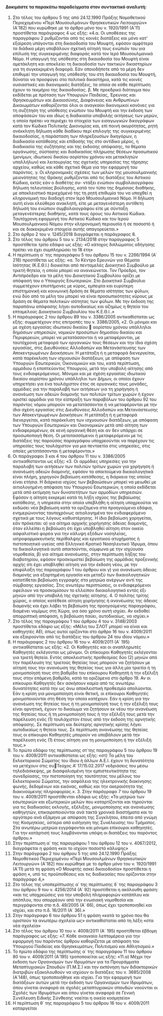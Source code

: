 #### Δοκιμάστε τα παρακάτω παραδείγματα στον συντακτικό αναλυτή:

1. Στο τέλος του άρθρου 5 της από 24.12.1990 Πράξης Νομοθετικού Περιεχομένου «Περί Μουσουλμάνων Θρησκευτικών Λειτουργών» (Α΄182) που κυρώθηκε με το άρθρο μόνο του ν. 1920/1991 (Α΄11) προστίθεται παράγραφος 4 ως εξής:  «4.α. Οι υποθέσεις της παραγράφου 2 ρυθμίζονται από τις κοινές διατάξεις και μόνο κατ’ εξαίρεση υπάγονται στη δικαιοδοσία του Μουφτή, εφόσον αμφότερα τα διάδικα μέρη υποβάλουν σχετική αίτησή τους ενώπιόν του για επίλυση της συγκεκριμένης διαφοράς κατά τον Ιερό Μουσουλμανικό Νόμο. Η υπαγωγή της υπόθεσης στη δικαιοδοσία του Μουφτή είναι αμετάκλητη και αποκλείει τη δικαιοδοσία των τακτικών δικαστηρίων για τη συγκεκριμένη διαφορά. Εάν οποιοδήποτε από τα μέρη δεν επιθυμεί την υπαγωγή της υπόθεσής του στη δικαιοδοσία του Μουφτή, δύναται να προσφύγει στα πολιτικά δικαστήρια, κατά τις κοινές ουσιαστικές και δικονομικές διατάξεις, τα οποία σε κάθε περίπτωση έχουν το τεκμήριο της δικαιοδοσίας.  β. Με προεδρικό διάταγμα που εκδίδεται με πρόταση των Υπουργών Παιδείας, Έρευνας και Θρησκευμάτων και Δικαιοσύνης, Διαφάνειας και Ανθρωπίνων Δικαιωμάτων καθορίζονται όλοι οι αναγκαίοι δικονομικοί κανόνες για τη συζήτηση της υπόθεσης ενώπιον του Μουφτή και την έκδοση των αποφάσεών του και ιδίως η διαδικασία υποβολής αιτήσεως των μερών, η οποία πρέπει να περιέχει τα στοιχεία των εισαγωγικών δικογράφων κατά τον Κώδικα Πολιτικής Δικονομίας και, επί ποινή ακυρότητας, ρητή ανέκκλητη δήλωση κάθε διαδίκου περί  επιλογής της συγκεκριμένης δικαιοδοσίας, η παράσταση των πληρεξουσίων δικηγόρων, η διαδικασία κατάθεσης και επίδοσής της στο αντίδικο μέρος, η διαδικασία της συζήτησης και της έκδοσης απόφασης, τα θέματα οργάνωσης, σύστασης και διαδικασίας πλήρωσης θέσεων προσωπικού (μονίμων, ιδιωτικού δικαίου αορίστου χρόνου και μετακλητών υπαλλήλων) και λειτουργίας της σχετικής υπηρεσίας της τήρησης αρχείου, καθώς και κάθε σχετικό θέμα για την εφαρμογή του παρόντος. γ. Οι κληρονομικές σχέσεις των μελών της μουσουλμανικής μειονότητας της Θράκης ρυθμίζονται από τις διατάξεις του Αστικού Κώδικα, εκτός εάν ο διαθέτης συ- ντάξει ενώπιον συμβολαιογράφου δήλωση τελευταίας βούλησης, κατά τον τύπο της δημόσιας διαθήκης, με αποκλειστικό περιεχόμενό της τη ρητή επιθυμία του να υπαχθεί η κληρονομική του διαδοχή στον Ιερό Μουσουλμανικό Νόμο. Η δήλωση αυτή είναι ελεύθερα ανακλητή, είτε με μεταγενέστερη αντίθετη δήλωσή του ενώπιον συμβολαιογράφου είτε με σύνταξη μεταγενέστερης διαθήκης, κατά τους όρους του Αστικού Κώδικα. Ταυτόχρονη εφαρμογή του Αστικού Κώδικα και του Ιερού Μουσουλμανικού Νόμου στην κληρονομική περιουσία ή σε ποσοστό ή και σε διακεκριμένα στοιχεία αυτής απαγορεύεται.»
2. Στο άρθρο 2 του ν. 1245/2018 διαγράφεται η παράγραφος 8.
3. Στο τέλος του άρθρου 5 του ν. 2134/2018 στην παράγραφος 5 προστίθεται τρίτο εδάφιο ως εξής: «Ο κάτοχος διπλώματος οδήγησης πρέπει να έχει συμπληρώσει τα 18 έτη»
4. Η περίπτωση α΄ της παραγράφου 5 του άρθρου 15 του ν. 2266/1994 (Α΄ 218) προστίθεται ως εξής: «α. Το Κέντρο Ερευνών για Θέματα Ισότητας (Κ.Ε.Θ.Ι.) διοικείται από πενταμελές Διοικητικό Συμβούλιο με τριετή θητεία, η οποία μπορεί να ανανεώνεται. Τον Πρόεδρο, τον Αντιπρόεδρο και τα μέλη του Διοικητικού Συμβουλίου ορίζει με απόφασή του ο Υπουργός Εσωτερικών. Στο Διοικητικό Συμβούλιο συμμετέχουν επιστήμονες με κύρος, εμπειρία και ευρύτερη επιστημονική και κοινωνική δράση σε θέματα ισότητας των φύλων, ενώ δύο από τα μέλη του μπορεί να είναι προσωπικότητες κύρους με δράση σε θέματα πολιτικών ισότητας των φύλων. Με την έκδοση της παραπάνω απόφασης λήγει αυτοδικαίως και αζημίως η θητεία του επταμελούς Διοικητικού Συμβουλίου του Κ.Ε.Θ.Ι..»
5.  Η παράγραφος 2 του άρθρου 89 του ν. 3386/2005 αντικαθίσταται ως εξής: συμμετέχουν στις επιτροπές του ν. 3386/2005, «2. Οι μόνιμοι και με σχέση εργασίας ιδιωτικού δικαίου  αορίστου χρόνου υπάλληλοι δημόσιων υπηρεσιών, νομικών προσώπων δημοσίου δικαίου και Περιφερειών, μπορεί να μετατάσσονται ή να μεταφέρονται, με ταυτόχρονη μεταφορά των οργανικών τους θέσεων και την ίδια σχέση εργασίας, στις Διευθύνσεις Αλλοδαπών και Μετανάστευσης των Αποκεντρωμένων Διοικήσεων. Η μετάταξη ή η μεταφορά διενεργείται, κατά παρέκκλιση των ισχυουσών διατάξεων, με απόφαση των Υπουργών Εσωτερικών, Οικονομικών και του, κατά περίπτωση, αρμόδιου ή εποπτεύοντος Υπουργού, μετά την υποβολή αίτησης από τους ενδιαφερόμενους. Μόνιμοι και με σχέση εργασίας ιδιωτικού δικαίου αορίστου χρόνου υπάλληλοι των Δήμων, οι οποίοι έχουν υπηρετήσει για ένα τουλάχιστον έτος σε οργανικές τους μονάδες, αρμόδιες για την παραλαβή των αιτήσεων για τη χορήγηση ή ανανέωση των αδειών διαμονής των πολιτών τρίτων χωρών ή έχουν οριστεί αρμόδιοι για την είσπραξη των παραβόλων του άρθρου 92 του παρόντος νόμου μπορούν να μετατάσσονται ή να μεταφέρονται με την ίδια σχέση εργασίας στις Διευθύνσεις Αλλοδαπών και Μετανάστευσης των Αποκεντρωμένων Διοικήσεων. Η μετάταξη ή η μεταφορά διενεργείται, κατά παρέκκλιση των ισχυουσών διατάξεων, με απόφαση των Υπουργών Εσωτερικών και Οικονομικών μετά από αίτηση των ενδιαφερομένων, σε κενή οργανική θέση και αν δεν υπάρχει σε προσωποπαγή θέση. Οι μετατασσόμενοι ή μεταφερόμενοι με τις διατάξεις της παρούσας παραγράφου υποχρεούνται να παρέχουν τις υπηρεσίες τους τουλάχιστον για μια πενταετία στις υπηρεσίες, στις οποίες μετατάσσονται ή μεταφέρονται.»
6. Οι παράγραφοι 3 και 4 του άρθρου 11 του ν. 3386/2005 αντικαθίστανται ως εξής: «3. Οι αρμόδιες υπηρεσίες για την παραλαβή των αιτήσεων των πολιτών τρίτων χωρών για χορήγηση ή ανανέωση αδειών διαμονής, εφόσον τα απαιτούμενα δικαιολογητικά είναι πλήρη, χορηγούν βεβαίωση κατάθεσης, η διάρκεια της οποίας είναι ετήσια. Η διάρκεια ισχύος των βεβαιώσεων μπορεί να μειωθεί με αιτιολογημένη απόφαση του Υπουργού Εσωτερικών, η οποία εκδίδεται μετά από εκτίμηση των δυνατοτήτων των αρμοδίων υπηρεσιών. Εφόσον η αίτηση εκκρεμεί κατά τη λήξη ισχύος της βεβαίωσης κατάθεσης, η υπηρεσία στην οποία υπεβλήθη η αίτηση υποχρεούται να εκδώσει νέα βεβαίωση κατά τα οριζόμενα στα προηγούμενα εδάφια, ενημερώνοντας ταυτοχρόνως αιτιολογημένα τον ενδιαφερόμενο σχετικά με τους λόγους καθυστέρησης. Η ίδια βεβαίωση χορηγείται, εάν πρόκειται: α) για αίτημα αρχικής χορήγησης άδειας διαμονής, όταν ελλείπει η βεβαίωση ότι έχει υποβληθεί αίτηση στον οικείο ασφαλιστικό φορέα για την κάλυψη εξόδων νοσηλείας, ιατροφαρμακευτικής περίθαλψης και εργατικού ατυχήματος ή πιστοποιητικό υγείας από Ελληνικό Κρατικό Νοσηλευτικό Ίδρυμα, όπου τα δικαιολογητικά αυτά απαιτούνται, σύμφωνα με την ισχύουσα νομοθεσία, β) για αίτημα ανανέωσης, στην περίπτωση λήξης του διαβατηρίου, εφόσον προσκομιστεί βεβαίωση της αρμόδιας προξενικής αρχής ότι έχει υποβληθεί αίτηση για την έκδοση νέου, με την επιφύλαξη της παραγράφου 1 του άρθρου και γ) για ανανέωση άδειας διαμονής για εξαρτημένη εργασία και μεταξύ των δικαιολογητικών κατατίθεται βεβαίωση εγγραφής στα μητρώα ανέργων αντί της σύμβασης εργασίας. Στις ανωτέρω περιπτώσεις, οι ενδιαφερόμενοι οφείλουν να προσκομίσουν το ελλείπον δικαιολογητικό εντός έξι μηνών από την υποβολή της σχετικής αίτησης. 4. Ο πολίτης τρίτης χώρας, ο οποίος κατέθεσε αίτηση χορήγησης ή ανανέωσης της άδειας διαμονής και έχει λάβει τη βεβαίωση της προηγούμενης παραγράφου, διαμένει νομίμως στη Χώρα, για όσο χρόνο αυτή ισχύει. Αν εκδοθεί απορριπτική απόφαση, η βεβαίωση παύει, αυτοδικαίως, να ισχύει.»
7. Στο τέλος της παραγράφου 1 του άρθρου 4 του ν. 3148/2003 προστίθεται εδάφιο ως εξής: «Μέλη του ΣΛΟΤ μπορεί να είναι και καθηγητές ΑΕΙ, όπως αυτοί ορίζονται στο άρθρο 16 του ν. 4009/2011 και εξαιρούνται από τις διατάξεις του άρθρου 24 του ιδίου νόμου.»
8. Η παράγραφος 2 του άρθρου 16 του ν. 4009/2011 (Α΄ 195) αντικαθίσταται ως εξής: «2. Οι Καθηγητές και οι αναπληρωτές Καθηγητές εκλέγονται ως μόνιμοι. Οι επίκουροι Καθηγητές εκλέγονται για τριετή θητεία. Εντός αποκλειστικής προθεσμίας δύο (2) μηνών από την παρέλευση της τριετούς θητείας τους μπορούν να ζητήσουν με αίτησή τους την ανανέωση της θητείας τους για άλλη μία τριετία ή τη μονιμοποίησή τους στη βαθμίδα του επίκουρου Καθηγητή ή την εξέλιξή τους στην επόμενη βαθμίδα, κατά τα οριζόμενα στο άρθρο 19. Αν οι επίκουροι Καθηγητές δεν ασκήσουν καμία από τις ανωτέρω δυνατότητες κατά την ως άνω αποκλειστική προθεσμία απολύονται. Εάν η κρίση για μονιμοποίηση είναι θετική, οι επίκουροι Καθηγητές μονιμοποιούνται στη θέση την οποία κατέχουν. Εάν η κρίση για την ανανέωση της θητείας τους ή τη μονιμοποίησή τους ή την εξέλιξή τους είναι αρνητική, έχουν το δικαίωμα να ζητήσουν εκ νέου την ανανέωση της θητείας τους ή τη μονιμοποίησή τους ή την εξέλιξή τους μετά την παρέλευση ενός (1) τουλάχιστον έτους από την έκδοση της αρνητικής απόφασης. Σε περίπτωση και δεύτερης αρνητικής κρίσης λήγει αυτοδικαίως η θητεία τους. Σε περίπτωση ανανέωσης της θητείας τους οι επίκουροι Καθηγητές μπορούν να υποβάλουν μετά την παρέλευση ενός (1) έτους αίτηση για τη μονιμοποίηση ή την εξέλιξή τους.»
9. Το πρώτο εδάφιο της περίπτωσης στ΄της παραγράφου 5 του άρθρου 19 του ν. 4009/2011 αντικαθίσταται ως εξής: «στ) Τα μέλη του Εκλεκτορικού Σώματος του ίδιου ή άλλων Α.Ε.Ι. έχουν τη δυνατότητα να μετέχουν στις συΤεύχος Α’ 17/15.02.2017 νεδριάσεις του μέσω τηλεδιάσκεψης, με διασφαλισμένη την εμπιστευτικότητα της συνεδρίασης, την πιστοποίηση της ταυτότητας του μέλους του Εκλεκτορικού Σώματος, την ασφάλεια της ηλεκτρονικής διακίνησης φωνής, δεδομένων και εικόνας, καθώς και την ακεραιότητα της διακινούμενης πληροφορίας.». 3. Στην παράγραφο 7 του άρθρου 19 του ν. 4009/2011 προστίθενται εδάφια ως εξής: «Τα μητρώα των εσωτερικών και εξωτερικών μελών που καταρτίζονται και τηρούνται για τις διαδικασίες εκλογής, εξέλιξης, μονιμοποίησης και ανανέωσης καθηγητών, επικαιροποιούνται ανά τακτά χρονικά διαστήματα και το αργότερο ανά εξάμηνο με απόφαση της Συγκλήτου, έπειτα από γνώμη της Κοσμητείας, ύστερα από εισήγηση της Συνέλευσης του Τμήματος. Στα ανωτέρω μητρώα εγγράφονται και μόνιμοι επίκουροι καθηγητές. Για την κατάρτισή τους λαμβάνονται υπόψη οι διατάξεις του παρόντος άρθρου.»
10. Στην περίπτωση α΄ της παραγράφου 1 του άρθρου 12 του ν. 4067/2012, διαγράφεται η φράση «και το ισχύον ποσοστό κάλυψης»
11. Στην παράγραφο 2 του άρθρου 5 της από 24.12.1990 Πράξης Νομοθετικού Περιεχομένου «Περί Μουσουλμάνων Θρησκευτικών Λειτουργών» (Α΄182) που κυρώθηκε με το άρθρο μόνο του ν. 1920/1991 (Α΄11) μετά τη φράση «Ο Μουφτής ασκεί δικαιοδοσία» προστίθεται η φράση «, υπό τις προϋποθέσεις και τις διαδικασίες που ορίζονται στην παράγραφο 4,»
12. Στο τέλος της υποπερίπτωσης α΄ της περίπτωσης δ΄ της παραγράφου 3 του άρθρου 9 του ν. 4256/2014 (Α΄ 92) προστίθεται η ακόλουθη φράση: «και τις υποχρεώσεις για την υποβολή πληροφοριών κατάπλου και απόπλου, που απορρέουν από την ενωσιακή νομοθεσία και περιγράφονται στο π.δ. 49/2005 (Α΄ 66), όπως έχει τροποποιηθεί και ισχύει, και στο π.δ. 16/2011 (Α΄ 36).»
13. Στην παράγραφο 6 του άρθρου 51 η φράση «κατά το χρόνο που θα οριστούν τα ανωτέρω σχολεία ως» αντικαθίσταται από τη λέξη «στα νέα σχολεία»
14. Στο τέλος του άρθρου 10 του ν. 4009/2011 (Α΄ 195) προστίθεται έβδομη παράγραφος ως εξής: «7. Κάθε αναγκαία λεπτομέρεια για την εφαρμογή του παρόντος άρθρου καθορίζεται με απόφαση του Υπουργού Παιδείας και Θρησκευμάτων, Πολιτισμού και Αθλητισμού.»
15. Το πρώτο εδάφιο της περίπτωσης α΄ της παραγράφου 11 του άρθρου 80 του ν. 4009/2011 (Α΄195) τροποποιείται ως εξής: «11.α) Μέχρι την έκδοση των Οργανισμών των Ιδρυμάτων για τα Προγράμματα Μεταπτυχιακών Σπουδών (Π.Μ.Σ.) και την εκπόνηση των διδακτορικών διατριβών εξακολουθούν να ισχύουν οι διατάξεις του ν. 3685/2008 (Α΄148), όπως τροποποιήθηκε και ισχύει. Για την εφαρμογή των διατάξεων αυτών μετά την έκδοση των Οργανισμών των Ιδρυμάτων, όπου γίνεται αναφορά σε σχολές μεταπτυχιακών σπουδών νοούνται οι Σχολές των Ιδρυμάτων και όπου γίνεται αναφορά σε Γενική Συνέλευση Ειδικής Σύνθεσης νοείται η οικεία κοσμητεία»
16. Η περίπτωση θ΄ της παραγράφου 5 του άρθρου 16 του ν. 4009/2011 καταργείται
